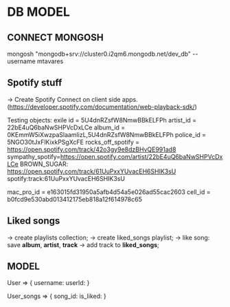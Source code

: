 # DB MODEL

## CONNECT MONGOSH
mongosh "mongodb+srv://cluster0.i2qm6.mongodb.net/dev_db" --username 
mtavares

## Spotify stuff

-> Create Spotify Connect on client side apps.(https://developer.spotify.com/documentation/web-playback-sdk/)

Testing objects:
exile id = 5U4dnRZsfW8NmwBBkELFPh
artist_id = 22bE4uQ6baNwSHPVcDxLCe
album_id = 0KEmmW5iXwzpaSlaamlizL,5U4dnRZsfW8NmwBBkELFPh
police_id = 5NGO30tJxFlKixkPSgXcFE
rocks_off_spotify = https://open.spotify.com/track/42o3gy9e8dzBHvQE991ad8
sympathy_spotify=https://open.spotify.com/artist/22bE4uQ6baNwSHPVcDxLCe
BROWN_SUGAR:
	https://open.spotify.com/track/61UuPxxYUvacEH6SHIK3sU
	spotify:track:61UuPxxYUvacEH6SHIK3sU

mac_pro_id = e163015fd31950a5afb4d54a5e026ad55cac2603
cell_id = b0fcd9e530abd013412175eb818a12f614978c65

## Liked songs
-> create playlists collection;
-> create liked_songs playlist;
-> like song: save __album__, __artist__, __track__ -> add track to __liked_songs__;



## MODEL
User =>
{
	username:
	userId:
}

User_songs =>
{
	song_id:
	is_liked:
}